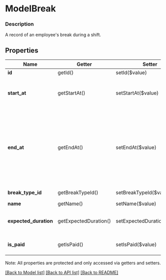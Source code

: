 # ModelBreak

### Description

A record of an employee's break during a shift.

## Properties
Name | Getter | Setter | Type | Description | Notes
------------ | ------------- | ------------- | ------------- | ------------- | -------------
**id** | getId() | setId($value) | **string** | UUID for this object | [optional] 
**start_at** | getStartAt() | setStartAt($value) | **string** | RFC 3339; follows same timezone info as &#x60;Shift&#x60;. Precision up to the minute is respected; seconds are truncated. | 
**end_at** | getEndAt() | setEndAt($value) | **string** | RFC 3339; follows same timezone info as &#x60;Shift&#x60;. Precision up to the minute is respected; seconds are truncated. The &#x60;end_at&#x60; minute is not counted when the break length is calculated. For example, a break from &#x60;00:00&#x60; to &#x60;00:11&#x60;  is considered a 10 minute break (midnight to 10 minutes after midnight). | [optional] 
**break_type_id** | getBreakTypeId() | setBreakTypeId($value) | **string** | The &#x60;BreakType&#x60; this &#x60;Break&#x60; was templated on. | 
**name** | getName() | setName($value) | **string** | A human-readable name. | 
**expected_duration** | getExpectedDuration() | setExpectedDuration($value) | **string** | Format: RFC-3339 P[n]Y[n]M[n]DT[n]H[n]M[n]S. The expected length of the break. | 
**is_paid** | getIsPaid() | setIsPaid($value) | **bool** | Whether this break counts towards time worked for compensation purposes. | 

Note: All properties are protected and only accessed via getters and setters.

[[Back to Model list]](../../README.md#documentation-for-models) [[Back to API list]](../../README.md#documentation-for-api-endpoints) [[Back to README]](../../README.md)

